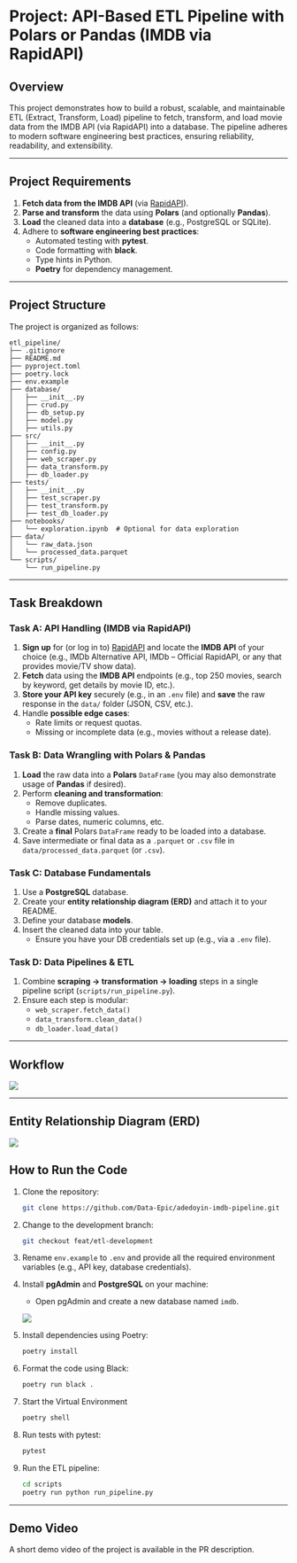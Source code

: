 # **Project: API-Based ETL Pipeline with Polars or Pandas (IMDB via RapidAPI)**

## **Overview**
This project demonstrates how to build a robust, scalable, and maintainable ETL (Extract, Transform, Load) pipeline to fetch, transform, and load movie data from the IMDB API (via RapidAPI) into a database. The pipeline adheres to modern software engineering best practices, ensuring reliability, readability, and extensibility.

---

## **Project Requirements**
1. **Fetch data from the IMDB API** (via [RapidAPI](https://rapidapi.com/)).
2. **Parse and transform** the data using **Polars** (and optionally **Pandas**).
3. **Load** the cleaned data into a **database** (e.g., PostgreSQL or SQLite).
4. Adhere to **software engineering best practices**:
   - Automated testing with **pytest**.
   - Code formatting with **black**.
   - Type hints in Python.
   - **Poetry** for dependency management.

---

## **Project Structure**

The project is organized as follows:

```
etl_pipeline/
├── .gitignore
├── README.md
├── pyproject.toml
├── poetry.lock
├── env.example
├── database/
│   ├── __init__.py
│   ├── crud.py
│   ├── db_setup.py
│   ├── model.py
│   ├── utils.py
├── src/
│   ├── __init__.py
│   ├── config.py
│   ├── web_scraper.py
│   ├── data_transform.py
│   ├── db_loader.py
├── tests/
│   ├── __init__.py
│   ├── test_scraper.py
│   ├── test_transform.py
│   ├── test_db_loader.py
├── notebooks/
│   └── exploration.ipynb  # Optional for data exploration
├── data/
│   └── raw_data.json
│   └── processed_data.parquet
└── scripts/
    └── run_pipeline.py
```
---

## **Task Breakdown**

### **Task A: API Handling (IMDB via RapidAPI)**
1. **Sign up** for (or log in to) [RapidAPI](https://rapidapi.com/) and locate the **IMDB API** of your choice (e.g., IMDb Alternative API, IMDb – Official RapidAPI, or any that provides movie/TV show data).
2. **Fetch** data using the **IMDB API** endpoints (e.g., top 250 movies, search by keyword, get details by movie ID, etc.).
3. **Store your API key** securely (e.g., in an `.env` file) and **save** the raw response in the `data/` folder (JSON, CSV, etc.).
4. Handle **possible edge cases**:
   - Rate limits or request quotas.
   - Missing or incomplete data (e.g., movies without a release date).

### **Task B: Data Wrangling with Polars & Pandas**
1. **Load** the raw data into a **Polars** `DataFrame` (you may also demonstrate usage of **Pandas** if desired).
2. Perform **cleaning and transformation**:
   - Remove duplicates.
   - Handle missing values.
   - Parse dates, numeric columns, etc.
3. Create a **final** Polars `DataFrame` ready to be loaded into a database.
4. Save intermediate or final data as a `.parquet` or `.csv` file in `data/processed_data.parquet` (or `.csv`).

### **Task C: Database Fundamentals**
1. Use a **PostgreSQL** database.
2. Create your **entity relationship diagram (ERD)** and attach it to your README.
3. Define your database **models**.
4. Insert the cleaned data into your table.
   - Ensure you have your DB credentials set up (e.g., via a `.env` file).

### **Task D: Data Pipelines & ETL**
1. Combine **scraping → transformation → loading** steps in a single pipeline script (`scripts/run_pipeline.py`).
2. Ensure each step is modular:
   - `web_scraper.fetch_data()`
   - `data_transform.clean_data()`
   - `db_loader.load_data()`

---

## **Workflow**
![](https://github.com/Data-Epic/adedoyin-imdb-pipeline/blob/feat/etl-development/etl_pipeline/images/architecture.jpg)

---

## **Entity Relationship Diagram (ERD)**
![](https://github.com/Data-Epic/adedoyin-imdb-pipeline/blob/feat/etl-development/etl_pipeline/images/erd.png)

## **How to Run the Code**

1. Clone the repository:
   ```bash
   git clone https://github.com/Data-Epic/adedoyin-imdb-pipeline.git
   ```

2. Change to the development branch:
   ```bash
   git checkout feat/etl-development
   ```

3. Rename `env.example` to `.env` and provide all the required environment variables (e.g., API key, database credentials).

4. Install **pgAdmin** and **PostgreSQL** on your machine:
   - Open pgAdmin and create a new database named `imdb`.

   ![](https://github.com/Data-Epic/adedoyin-imdb-pipeline/blob/feat/etl-development/etl_pipeline/images/create_db.png)

5. Install dependencies using Poetry:
   ```bash
   poetry install
   ```

6. Format the code using Black:
   ```bash
   poetry run black .
   ```
7. Start the Virtual Environment
   ```bash
   poetry shell
   ```

8. Run tests with pytest:
   ```bash
   pytest
   ```

9. Run the ETL pipeline:
   ```bash
   cd scripts
   poetry run python run_pipeline.py
   ```



---
## **Demo Video**
A short demo video of the project is available in the PR description.

